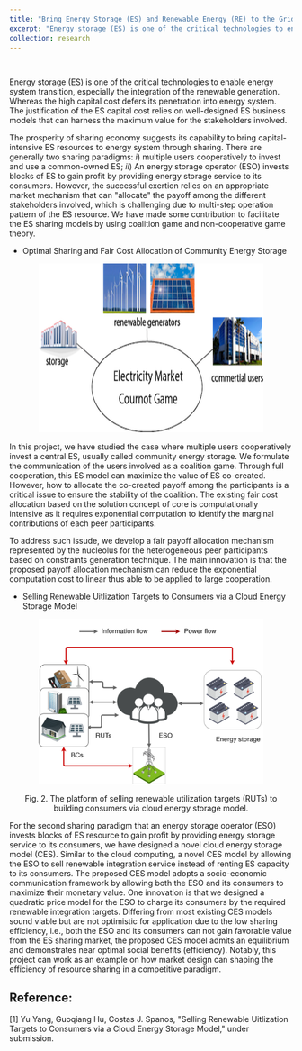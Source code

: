 ```yaml
---
title: "Bring Energy Storage (ES) and Renewable Energy (RE) to the Grid via Market Design"
excerpt: "Energy storage (ES) is one of the critical technologies to enable energy system transition, especially the integration of the renewable generation. Whereas the high capital cost defers its penetration into energy system. The justification of the ES capital cost relies on well-designed ES business models that can harness the maximum value for the stakeholders involved. "
collection: research
---
```

<p>&nbsp;</p>
Energy storage (ES) is one of the critical technologies to enable energy system transition, especially the integration of the renewable generation. Whereas the high capital cost defers its penetration into energy system. The justification of the ES capital cost relies on well-designed ES business models that can harness the maximum value for the stakeholders involved. 

The prosperity of sharing economy suggests its capability to bring capital-intensive ES resources to energy system through sharing. There are generally two sharing paradigms: *i*) multiple users cooperatively to invest and use a common-owned ES; *ii*) An energy storage operator (ESO) invests blocks of ES to gain profit by providing energy storage service to its consumers. However, the successful exertion relies on an appropriate market mechanism that can "allocate" the payoff among the different stakeholders involved, which is challenging due to multi-step operation pattern of the ES resource. We have made some contribution to facilitate the ES sharing models by using coalition game and non-cooperative game theory. 

* Optimal Sharing and Fair Cost Allocation of Community Energy Storage
<p align="center">
	<img src='/images/research/game.png',  width="400", height="300">
	
</p>

In this project, we have studied the case where multiple users cooperatively invest a central ES, usually called community energy storage.  We formulate the communication of the users involved as a coalition game. Through full cooperation, this ES model can maximize the value of ES co-created. However, how to allocate the co-created payoff among the participants is a critical issue to ensure the stability of the coalition. The existing fair cost allocation based on the solution concept of core is computationally intensive as it requires exponential computation to identify the marginal contributions of each peer participants. 

To address such issude, we develop a fair payoff allocation mechanism  represented by the nucleolus for the heterogeneous peer participants based on constraints generation technique. The main innovation is that the proposed payoff allocation mechanism can reduce the exponential computation cost to linear thus able to be applied to large cooperation. 

* Selling Renewable Uitlization Targets to Consumers via a Cloud Energy Storage Model
<p align="center">
	<img src='/images/B2C_ES.png', width="400">
	<p align="center"> Fig. 2. The platform of selling renewable utilization targets (RUTs) to building consumers via cloud energy storage model. </p>
</p>

For the second sharing paradigm that an energy storage operator (ESO) invests blocks of ES resource to gain profit by providing energy storage service to its consumers, we have designed a novel cloud energy storage model (CES). Similar to the cloud computing, a novel CES model by allowing the ESO to sell renewable integration service instead of renting ES capacity to its consumers. The proposed CES model adopts a socio-economic communication framework by allowing both the ESO and its consumers to maximize their monetary value. One innovation is that we designed a quadratic price model for the ESO to charge its consumers by the required renewable integration targets. Differing from most existing CES models sound viable but are not optimistic for application due to the low sharing efficiency, i.e., both the ESO and its consumers can not gain favorable value from the ES sharing market, the proposed CES model admits an equilibrium and demonstrates near optimal social benefits (efficiency). Notably, this project can work as an example on how market design can shaping the efficiency of resource sharing in a competitive paradigm. 



## Reference:

[1] Yu Yang, Guoqiang Hu, Costas J. Spanos, "Selling Renewable Uitlization Targets to Consumers via a Cloud Energy Storage Model," under submission. 
